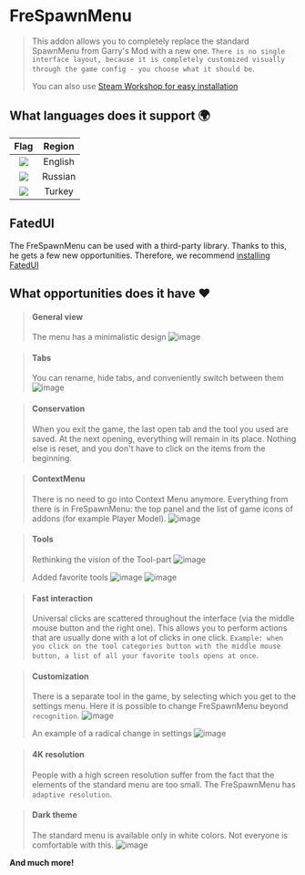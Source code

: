 # FreSpawnMenu
> This addon allows you to completely replace the standard SpawnMenu from Garry's Mod with a new one. `There is no single interface layout, because it is completely customized visually through the game config - you choose what it should be`.
>
> You can also use [Steam Workshop for easy installation](https://steamcommunity.com/sharedfiles/filedetails/?id=2613708971)

## What languages does it support 🌍
| Flag | Region |
| :-: | :---------: |
| ![](https://raw.githubusercontent.com/yammadev/flag-icons/master/png/GB%402x.png) | English |
| ![](https://raw.githubusercontent.com/yammadev/flag-icons/master/png/RU%402x.png) | Russian |
| ![](https://raw.githubusercontent.com/yammadev/flag-icons/master/png/TR%402x.png) | Turkey |

## FatedUI 
The FreSpawnMenu can be used with a third-party library. Thanks to this, he gets a few new opportunities. Therefore, we recommend [installing FatedUI](https://github.com/darkfated)

## What opportunities does it have ❤️
> #### **General view**
> The menu has a minimalistic design
> ![image](https://github.com/darkfated/FreSpawnmenu/assets/49955245/eba8b1cc-deab-49c8-8267-58f27a5f486d)

> #### **Tabs**
> You can rename, hide tabs, and conveniently switch between them
> ![image](https://github.com/darkfated/FreSpawnmenu/assets/49955245/2daf9f8d-36eb-47d4-a88a-5a58b4921492)

> #### **Conservation**
> When you exit the game, the last open tab and the tool you used are saved. At the next opening, everything will remain in its place. Nothing else is reset, and you don't have to click on the items from the beginning.

> #### **ContextMenu**
> There is no need to go into Context Menu anymore. Everything from there is in FreSpawnMenu: the top panel and the list of game icons of addons (for example Player Model).
> ![image](https://github.com/darkfated/FreSpawnmenu/assets/49955245/3a2f1747-c35a-43f4-9304-a06b661a8b4d)

> #### **Tools**
> Rethinking the vision of the Tool-part
> ![image](https://github.com/darkfated/FreSpawnmenu/assets/49955245/56f7b68e-71d6-4c35-8ae5-4c36cbcbefa9)
>
> Added favorite tools
> ![image](https://github.com/darkfated/FreSpawnmenu/assets/49955245/488eab8e-6ffa-4e23-8fc2-dff671655b67)
> ![image](https://github.com/darkfated/FreSpawnmenu/assets/49955245/9e44e16c-8f37-4096-be77-96768aee9360)

> #### **Fast interaction**
> Universal clicks are scattered throughout the interface (via the middle mouse button and the right one). This allows you to perform actions that are usually done with a lot of clicks in one click. `Example: when you click on the tool categories button with the middle mouse button, a list of all your favorite tools opens at once`.

> #### **Customization**
> There is a separate tool in the game, by selecting which you get to the settings menu. Here it is possible to change FreSpawnMenu beyond `recognition`.
> ![image](https://github.com/darkfated/FreSpawnmenu/assets/49955245/3571ee6c-a130-4a2a-8504-a6dd586e1563)
>
> An example of a radical change in settings
> ![image](https://github.com/darkfated/FreSpawnmenu/assets/49955245/6aca91cf-65b3-4127-99ce-78181d785f63)

> #### **4K resolution**
> People with a high screen resolution suffer from the fact that the elements of the standard menu are too small. The FreSpawnMenu has `adaptive resolution`.

> #### **Dark theme**
> The standard menu is available only in white colors. Not everyone is comfortable with this.
> ![image](https://github.com/darkfated/FreSpawnmenu/assets/49955245/b0d760ac-6dc1-4be6-9942-12edcbc718b6)

**And much more!**
